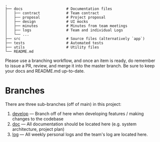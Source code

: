 ```
.
├── docs                    # Documentation files
│   ├── contract            # Team contract
│   ├── proposal            # Project proposal 
│   ├── design              # UI mocks
│   ├── minutes             # Minutes from team meetings
│   ├── logs                # Team and individual Logs
│   └── ...          
├── src                     # Source files (alternatively `app`)
├── tests                   # Automated tests 
├── utils                   # Utility files
└── README.md
```

Please use a branching workflow, and once an item is ready, do remember to issue a PR, review, and merge it into the master branch.
Be sure to keep your docs and README.md up-to-date.


# Branches 

There are three sub-branches (off of main) in this project:
1. [develop](https://github.com/COSC-499-W2025/capstone-project-team-18/tree/develop) — Branch off of here when developing features / making changes to the codebase
2. [doc](https://github.com/COSC-499-W2025/capstone-project-team-18/tree/doc) — All documentation should be located here (e.g. system architecture, project plan)
3. [log](https://github.com/COSC-499-W2025/capstone-project-team-18/tree/log) — All weekly personal logs and the team's log are located here.


